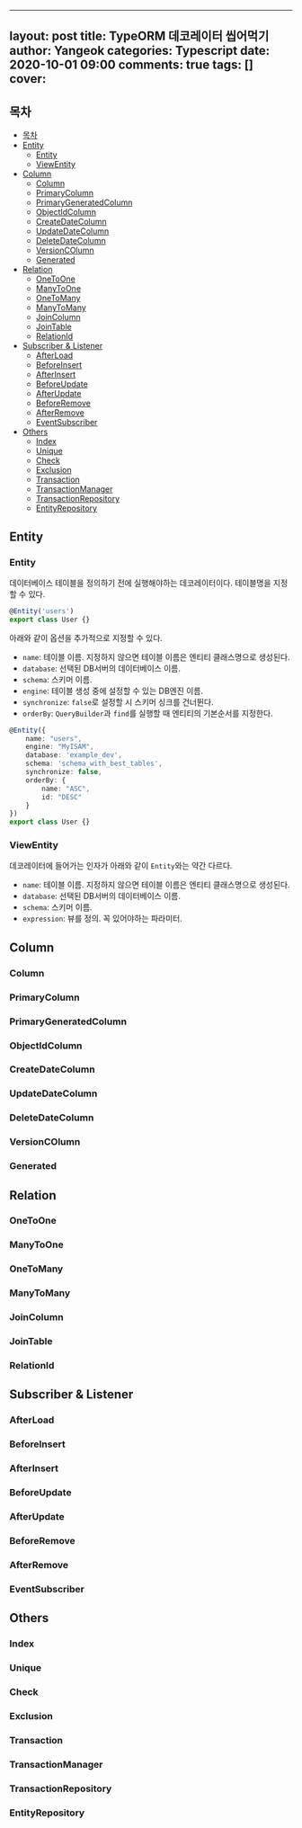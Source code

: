 ---
layout: post
title: TypeORM 데코레이터 씹어먹기
author: Yangeok
categories: Typescript
date: 2020-10-01 09:00
comments: true
tags: []
cover:
---- 

## 목차

- [목차](#목차)
- [Entity](#entity)
  - [Entity](#entity-1)
  - [ViewEntity](#viewentity)
- [Column](#column)
  - [Column](#column-1)
  - [PrimaryColumn](#primarycolumn)
  - [PrimaryGeneratedColumn](#primarygeneratedcolumn)
  - [ObjectIdColumn](#objectidcolumn)
  - [CreateDateColumn](#createdatecolumn)
  - [UpdateDateColumn](#updatedatecolumn)
  - [DeleteDateColumn](#deletedatecolumn)
  - [VersionCOlumn](#versioncolumn)
  - [Generated](#generated)
- [Relation](#relation)
  - [OneToOne](#onetoone)
  - [ManyToOne](#manytoone)
  - [OneToMany](#onetomany)
  - [ManyToMany](#manytomany)
  - [JoinColumn](#joincolumn)
  - [JoinTable](#jointable)
  - [RelationId](#relationid)
- [Subscriber & Listener](#subscriber--listener)
  - [AfterLoad](#afterload)
  - [BeforeInsert](#beforeinsert)
  - [AfterInsert](#afterinsert)
  - [BeforeUpdate](#beforeupdate)
  - [AfterUpdate](#afterupdate)
  - [BeforeRemove](#beforeremove)
  - [AfterRemove](#afterremove)
  - [EventSubscriber](#eventsubscriber)
- [Others](#others)
  - [Index](#index)
  - [Unique](#unique)
  - [Check](#check)
  - [Exclusion](#exclusion)
  - [Transaction](#transaction)
  - [TransactionManager](#transactionmanager)
  - [TransactionRepository](#transactionrepository)
  - [EntityRepository](#entityrepository)

## Entity

### Entity

데이터베이스 테이블을 정의하기 전에 실행해야하는 데코레이터이다. 테이블명을 지정할 수 있다.

```ts
@Entity('users')
export class User {}
```

아래와 같이 옵션을 추가적으로 지정할 수 있다.

- `name`: 테이블 이름. 지정하지 않으면 테이블 이름은 엔티티 클래스명으로 생성된다.
- `database`:  선택된 DB서버의 데이터베이스 이름.
- `schema`: 스키머 이름.
- `engine`: 테이블 생성 중에 설정할 수 있는 DB엔진 이름.
- `synchronize`: `false`로 설정할 시 스키머 싱크를 건너뛴다.
- `orderBy`: `QueryBuilder`과 `find`를 실행할 때 엔티티의 기본순서를 지정한다.

```ts
@Entity({
    name: "users",
    engine: "MyISAM",
    database: 'example_dev',
    schema: 'schema_with_best_tables',
    synchronize: false,
    orderBy: {
        name: "ASC",
        id: "DESC"
    }
})
export class User {}
```

### ViewEntity

데코레이터에 들어가는 인자가 아래와 같이 `Entity`와는 약간 다르다.

- `name`: 테이블 이름. 지정하지 않으면 테이블 이름은 엔티티 클래스명으로 생성된다.
- `database`:  선택된 DB서버의 데이터베이스 이름.
- `schema`: 스키머 이름.
- `expression`: 뷰를 정의. 꼭 있어야하는 파라미터.

## Column

### Column

### PrimaryColumn

### PrimaryGeneratedColumn

### ObjectIdColumn

### CreateDateColumn

### UpdateDateColumn

### DeleteDateColumn

### VersionCOlumn

### Generated


## Relation

### OneToOne

### ManyToOne

### OneToMany

### ManyToMany

### JoinColumn

### JoinTable

### RelationId


## Subscriber & Listener

### AfterLoad

### BeforeInsert

### AfterInsert

### BeforeUpdate

### AfterUpdate

### BeforeRemove

### AfterRemove

### EventSubscriber


## Others

### Index

### Unique

### Check

### Exclusion

### Transaction

### TransactionManager

### TransactionRepository

### EntityRepository